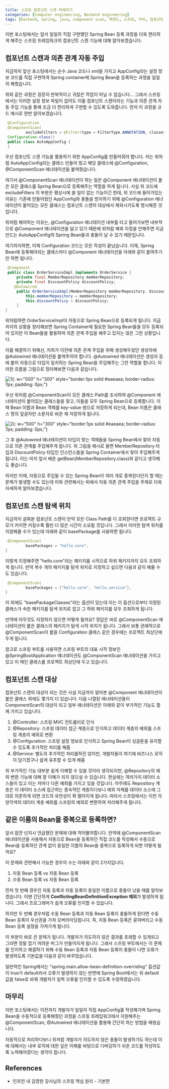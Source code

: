 ```yaml
---
title: 스프링 컴포넌트 스캔 파헤치기
categories: [Computer engineering, Backend engineering]
tags: [backend, spring, java, component scan, 백엔드, 스프링, 자바, 컴포넌트 스캔]
---
```


이번 포스팅에서는 앞서 일일히 직접 구현했던 Spring Bean 등록 과정을 더욱 편리하게 해주는 스프링 프레임워크의 컴포넌트 스캔 기능에 대해 알아보겠습니다.

## 컴포넌트 스캔과 의존 관계 자동 주입
지금까지 앞선 포스팅에서는 순수 Java 코드나 xml을 가지고 AppConfig라는 설정 정보 코드를 직접 구현하여 Spring container에 Spring Bean을 등록하는 과정을 일일히 해줬습니다.    
    
위와 같은 과정은 굉장히 반복적이고 귀찮은 작업이 아닐 수 없습니다... 그래서 스프링에서는 이러한 설정 정보 파일이 없어도 이를 컴포넌트 스캔이라는 기능과 의존 관계 자동 주입 기능을 통해 조금 더 편리하게 구현할 수 있도록 도와줍니다. 먼저 이 과정을 코드 예시로 한번 알아보겠습니다.   
    
```java
 @Configuration
 @ComponentScan(
         excludeFilters = @Filter(type = FilterType.ANNOTATION, classes =
 Configuration.class))
 public class AutoAppConfig {
 }
```

우선 컴포넌트 스캔 기능을 활용하기 위한 AppConfig를 만들어줘야 합니다. 저는 위처럼 AutoAppConfig라는 클래스 만들어 줬고 해당 클래스에 @Configuration, @ComponentScan 애너테이션을 붙여줬습니다.   
    
여기서 @ComponentScan 애너테이션이 하는 일은 @Component 애너테이션이 붙은 모든 클래스를 Spring Bean으로 등록해주는 역할을 하게 됩니다. 사실 위 코드에 excludeFilters 이 부분은 평상시에 쓸 일이 없는 기능이긴 한데, 위 코드에 들어가있는 이유는 기존에 만들어뒀던 AppConfig와 충돌을 방지하기 위해 @Configuration 애너테이션이 붙어있는 모든 클래스는 컴포넌트 스캔의 대상에서 제외시키도록 명시해준 것입니다.    
    
위처럼 해야하는 이유는, @Configuration 애너테이션 내부를 타고 들어가보면 내부적으로 @Component 애너테이션을 달고 있기 때문에 위처럼 예외 지정을 안해주면 지금 만드는 AutoAppConfig의 Spring Bean들과 충돌이 날 수 있기 때문입니다.    
    
여기까지하면, 이제 Configuration 코드는 모든 작성이 끝났습니다. 이제, Spring Bean에 등록해야되는 클래스마다 @Component 애너테이션을 아래와 같이 붙여주기만 하면 됩니다.    
    
```java
 @Component
 public class OrderServiceImpl implements OrderService {
     private final MemberRepository memberRepository;
     private final DiscountPolicy discountPolicy;
    @Autowired
     public OrderServiceImpl(MemberRepository memberRepository, DiscountPolicy discountPolicy) {
         this.memberRepository = memberRepository;
         this.discountPolicy = discountPolicy;
     }
}
```

위처럼하면 OrderServiceImpl이 자동으로 Spring Bean으로 등록되게 됩니다. 지금까지의 상황을 정리해보면 Spring Container에 필요한 Spring Bean들을 모두 등록되어 있지만 이 Bean들을 활용하여 의존 관계 주입을 해주고 있지는 않은 그런 상황입니다.   
    
이를 해결하기 위해선, 저희가 이전에 의존 관계 주입을 위해 생성해두었던 생성자에 @Autowired 애너테이션을 붙여주어야 합니다. @Autowired 애너테이션은 생성자 등에 붙어 자동으로 타입이 일치하는 Spring Bean을 주입해주는 그런 역할을 합니다. 이러한 흐름을 그림으로 정리해보면 다음과 같습니다.    
    
![1](/assets/img/component-scan/1.png){: w="500" h="300" style="border:1px solid #eaeaea; border-radius: 7px; padding: 0px;"}

우선 위처럼 @ComponentScan이 모든 클래스 Path를 조사하여 @Component 애너테이션이 붙어있는 클래스들을 찾고, 이들을 모두 Spring Bean으로 등록합니다. 이때 Bean 이름과 Bean 객체를 key-value 쌍으로 저장하게 되는데, Bean 이름은 클래스 명의 앞글자만 소문자로 바꾼 채 저장하게 됩니다.   
    
![2](/assets/img/component-scan/2.png){: w="500" h="300" style="border:1px solid #eaeaea; border-radius: 7px; padding: 0px;"}

그 후 @Autowired 애너테이션이 타입이 맞는 객체들을 Spring Bean에서 찾아 자동으로 의존 관계를 주입해주게 됩니다. 위 그림을 예시로 들면 MemberRepository 타입과 DiscountPolicy 타입인 인스턴스들을 Spring Container에서 찾아 주입해주게 됩니다. 이는 마치 앞서 배운 getBean(MemberRepository.class)와 같다고 생각해도 좋습니다.   
    
하지만 이때, 자동으로 주입될 수 있는 Spring Bean이 여러 개로 중복된다던지 할 때는 문제가 발생할 수도 있는데 이와 관련해서는 뒤에서 자동 의존 관계 주입을 주제로 더욱 자세하게 알아보겠습니다.

## 컴포넌트 스캔 탐색 위치
지금까지 살펴본 컴포넌트 스캔이 만약 모든 Class Path를 다 조회한다면 프로젝트 규모가 커지면 커질수록 훨씬 더 많은 시간이 소요될 것입니다. 그래서 이러한 탐색 위치를 지정해줄 수가 있는데 아래와 같이 basePackage를 사용하면 됩니다.   
    
```java
 @ComponentScan(
         basePackages = "hello.core",
}
```

이렇게 지정해주면 "hello.core"라는 패키지를 시작으로 하위 패키지까지 모두 조회하게 됩니다. 만약 복수 개의 패키지를 탐색 위치로 지정하고 싶으면 다음과 같이 해줄 수도 있습니다.   
    
```java
 @ComponentScan(
         basePackages = {"hello.core", "hello.service"},
}
```

이 외에도 "basePackageClasses"라는 옵션이 있는데 이는 이 옵션으로부터 지정된 클래스가 속한 패키지를 탐색 위치로 잡고 그 하위 패키지를 모두 조회하게 됩니다.   
    
만약에 아무것도 지정하지 않으면 어떻게 될까요? 정답은 바로 @ComponentScan 애너테이션이 붙은 클래스의 패키지가 탐색 시작 위치가 됩니다. 그래서 보통 관례적으로 @ComponentScan이 붙을 Configuration 클래스 같은 경우에는 프로젝트 최상단에 두게 됩니다.    
    
참고로 스프링 부트를 사용하면 스프링 부트의 대표 시작 정보인 @SpringBootApplication 애너테이션도 @ComponentScan 애너테이션을 가지고 있고 이 메인 클래스를 프로젝트 최상단에 두고 있습니다.

## 컴포넌트 스캔 대상
컴포넌트 스캔의 대상이 되는 것은 사실 지금까지 알아본 @Component 애너테이션이 붙은 클래스 외에도 몇가지 더 있습니다. 다음 나열된 애너테이션들이 ComponentScan의 대상이 되고 일부 애너테이션은 아래와 같이 부가적인 기능도 함께 가지고 있습니다.   
    
1. @Controller: 스프링 MVC 컨트롤러로 인식
2. @Repository: 스프링 데이터 접근 계층으로 인식하고 데이터 계층의 예외를 스프링 계층의 예외로 변환
3. @Configuration: 스프링 설정 정보로 인식하고 Spring Bean이 싱글톤을 유지할 수 있도록 추가적인 처리를 해줌
4. @Service: 별도의 추가적인 처리를하진 않지만, 개발자들이 여기에 비즈니스 로직이 담기겠구나 쉽게 유추할 수 있게 해줌

위 부가적인 기능 대부분 쉽게 이해할 수 있을 것이라 생각되지만, @Repository의 예외 변환 기능에 대해 잘 이해가 되지 않으실 수 있습니다. 현실에는 여러가지 데이터 소스들이 있고 이는 저마다 다른 예외를 가지고 있을 것입니다. 아무래도 Repository 계층은 이 데이터 소스에 접근하는 종속적인 계층이다보니 예외 자체를 데이터 소스에 그대로 의존하게 되면 코드의 유연성이 확 떨어지게 됩니다. 따라서 스프링에서는 이런 각양각색의 데이터 계층 예외를 스프링의 예외로 변환하여 처리해주게 됩니다.

## 같은 이름의 Bean을 중복으로 등록하면?
앞서 잠깐 넌지시 언급했던 문제에 대해 적어볼까합니다. 만약에 @ComponentScan 애너테이션을 사용해서 자동으로 Bean을 등록하던 직접 코드를 작성해서 수동으로 Bean을 등록하던 관계 없이 동일한 이름의 Bean을 중복으로 등록하게 되면 어떻게 될까요?   
    
이 문제와 관련해서 가능한 경우의 수는 아래와 같이 2가지입니다.   
    
1. 자동 Bean 등록 vs 자동 Bean 등록
2. 수동 Bean 등록 vs 자동 Bean 등록

먼저 첫 번째 경우인 자동 등록과 자동 등록이 동일한 이름으로 충돌이 났을 때를 알아보겠습니다. 이땐 간단하게 **ConflictingBeanDefinitionException 예외**가 발생하게 됩니다. 그래서 프로그래머가 쉽게 오류를 인지할 수 있습니다.   
   
하지만 두 번째 경우처럼 수동 Bean 등록과 자동 Bean 등록이 충돌하게 된다면 수동 Bean 등록이 우선권을 가져 오버라이딩됩니다. 즉, 자동 Bean 등록은 묻혀버리고 수동 Bean 등록 설정을 가져가게 됩니다.    
    
이 부분이 바로 큰 문제가 됩니다. 개발자가 의도하지 않은 결과를 초래할 수 있게되고 그러면 정말 잡기 어려운 버그가 만들어지게 됩니다. 그래서 스프링 부트에서는 이 문제를 인지하고 해결하기 위해 수동 Bean 등록과 자동 Bean 등록이 충돌이 나면 오류가 발생하도록 기본값을 다음과 같이 바꾸었습니다.   
    
일반적인 Spring에서는 "spring.main.allow-bean-definition-overriding" 옵션값이 true가 default라서 오류가 발생하지 않는 반면에 Spring Boot에서는 위 default 값을 false로 바꿔 개발자가 일찍 오류를 인지할 수 있도록 수정하였습니다.

## 마무리
이번 포스팅에서는 이전까지 개발자가 일일히 직접 AppConfig를 작성해가며 Spring Bean을 수동적으로 등록해줬던 과정을 스프링 프레임워크에서 지원해주는 @ComponentScan, @Autowired 애너테이션을 활용해 간단히 하는 방법을 배웠습니다.   
    
자동적으로 처리하다보니 위처럼 개발자가 의도하지 않은 충돌이 발생하기도 하는데 이에 대해서는 내부 로직에 대한 깊은 이해를 바탕으로 디버깅하기 쉬운 코드를 작성하도록 노력해야겠다는 생각이 듭니다.

## References
* 인프런 내 김영한 강사님의 스프링 핵심 원리 - 기본편